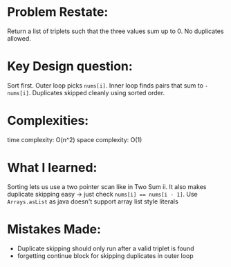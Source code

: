 # Problem Restate:
Return a list of triplets such that the three values sum up to 0. No duplicates allowed.

# Key Design question:
Sort first. Outer loop picks `nums[i]`. Inner loop finds pairs that sum to `-nums[i]`. Duplicates skipped cleanly using sorted order.

# Complexities:
time complexity: O(n^2)
space complexity: O(1)

# What I learned:
Sorting lets us use a two pointer scan like in Two Sum ii.
It also makes duplicate skipping easy -> just check `nums[i] == nums[i - 1]`.
Use `Arrays.asList` as java doesn't support array list style literals

# Mistakes Made:
- Duplicate skipping should only run after a valid triplet is found
- forgetting continue block for skipping duplicates in outer loop
